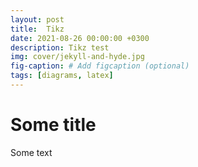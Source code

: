 ```yaml
---
layout: post
title:  Tikz
date: 2021-08-26 00:00:00 +0300
description: Tikz test
img: cover/jekyll-and-hyde.jpg
fig-caption: # Add figcaption (optional)
tags: [diagrams, latex] 
---
```


# Some title

Some text

<script type="text/tikz">
  \begin{tikzpicture}
    \draw (0,0) circle (1in);
  \end{tikzpicture}
</script>


<script type="text/tikz">
% Mindmap
% Author: Stefan Kottwitz
% https://www.packtpub.com/hardware-and-creative/latex-cookbook
\documentclass[border = 60pt]{standalone}
\usepackage[landscape]{geometry}
\usepackage{tikz}
\usetikzlibrary{mindmap}
\usepackage{metalogo}
\begin{document}
\begin{tikzpicture}
  \path [
    mindmap,
    text = white,
    level 1 concept/.append style =
      {font=\Large\bfseries, sibling angle=90},
    level 2 concept/.append style =
      {font=\normalsize\bfseries},
    level 3 concept/.append style =
      {font=\small\bfseries},
    tex/.style     = {concept, ball color=blue,
      font=\Huge\bfseries},
    engines/.style = {concept, ball color=green!50!black},
    formats/.style = {concept, ball color=blue!50!black},
    systems/.style = {concept, ball color=red!90!black},
    editors/.style = {concept, ball color=orange!90!black}
  ]
  node [tex] {\TeX} [clockwise from=0]
    child[concept color=green!50!black, nodes={engines}] {
      node {Engines} [clockwise from=90]
        child { node {\TeX} }
        child { node {pdf\TeX} }
        child { node {\XeTeX} }
        child { node {Lua\TeX} }}
    child [concept color=blue, nodes={formats}] {
      node {Formats} [clockwise from=300]
        child { node {\LaTeX} }
        child { node {Con\TeX t} }}
    child [concept color=red, nodes={systems}] {
      node {Systems} [clockwise from=210]
        child { node {\TeX Live} [clockwise from=300]
          child { node {Mac \TeX} }}
        child { node {MiK\TeX} [clockwise from=60]
          child { node {Pro \TeX t} }}}
    child [concept color=orange, nodes={editors}] {
      node {Editors} };
\end{tikzpicture}
\end{document}
</script>
